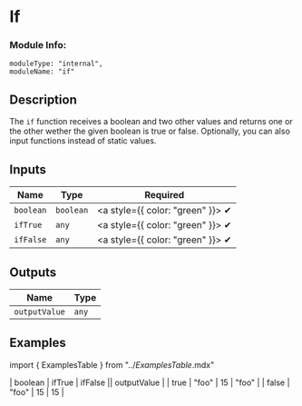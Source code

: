 # If
### Module Info: 
```
moduleType: "internal",
moduleName: "if"
```

## Description
The `if` function receives a boolean and two other values and returns one or the other wether the given boolean is true or false. Optionally, you can also input functions instead of static values.

## Inputs
| Name | Type | Required |
|------|------|:-----:|
| `boolean` | `boolean` | <a style={{ color: "green" }}> ✔ </a>
| `ifTrue` | `any` | <a style={{ color: "green" }}> ✔ </a>
| `ifFalse` | `any` | <a style={{ color: "green" }}> ✔ </a>


## Outputs
| Name | Type |
|------|------|
| `outputValue` | `any` |

## Examples
import { ExamplesTable } from "../_ExamplesTable_.mdx"

<ExamplesTable>
| boolean | ifTrue | ifFalse || outputValue |
| true | "foo" | 15 | "foo" |
| false | "foo" | 15 | 15 |
</ExamplesTable>

